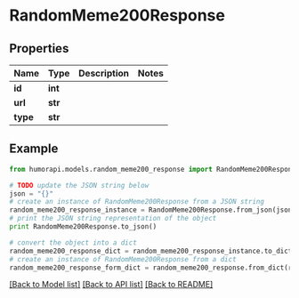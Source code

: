 # RandomMeme200Response



## Properties

Name | Type | Description | Notes
------------ | ------------- | ------------- | -------------
**id** | **int** |  | 
**url** | **str** |  | 
**type** | **str** |  | 

## Example

```python
from humorapi.models.random_meme200_response import RandomMeme200Response

# TODO update the JSON string below
json = "{}"
# create an instance of RandomMeme200Response from a JSON string
random_meme200_response_instance = RandomMeme200Response.from_json(json)
# print the JSON string representation of the object
print RandomMeme200Response.to_json()

# convert the object into a dict
random_meme200_response_dict = random_meme200_response_instance.to_dict()
# create an instance of RandomMeme200Response from a dict
random_meme200_response_form_dict = random_meme200_response.from_dict(random_meme200_response_dict)
```
[[Back to Model list]](../README.md#documentation-for-models) [[Back to API list]](../README.md#documentation-for-api-endpoints) [[Back to README]](../README.md)


